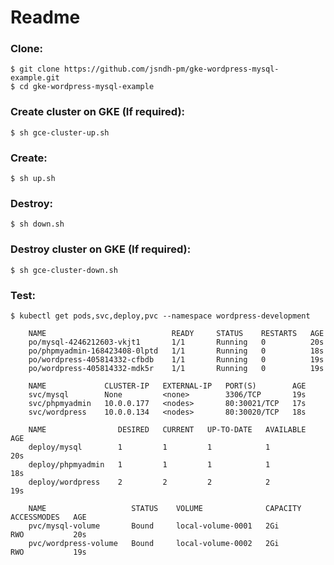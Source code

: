 
# Readme


### Clone:

    $ git clone https://github.com/jsndh-pm/gke-wordpress-mysql-example.git
    $ cd gke-wordpress-mysql-example

### Create cluster on GKE (If required):

    $ sh gce-cluster-up.sh

### Create: 

    $ sh up.sh
    
### Destroy:

    $ sh down.sh
    
### Destroy cluster on GKE (If required):

    $ sh gce-cluster-down.sh
   
### Test:

	$ kubectl get pods,svc,deploy,pvc --namespace wordpress-development
	
		NAME                            READY     STATUS    RESTARTS   AGE
		po/mysql-4246212603-vkjt1       1/1       Running   0          20s
		po/phpmyadmin-168423408-0lptd   1/1       Running   0          18s
		po/wordpress-405814332-cfbdb    1/1       Running   0          19s
		po/wordpress-405814332-mdk5r    1/1       Running   0          19s
		
		NAME             CLUSTER-IP   EXTERNAL-IP   PORT(S)        AGE
		svc/mysql        None         <none>        3306/TCP       19s
		svc/phpmyadmin   10.0.0.177   <nodes>       80:30021/TCP   17s
		svc/wordpress    10.0.0.134   <nodes>       80:30020/TCP   18s
		
		NAME                DESIRED   CURRENT   UP-TO-DATE   AVAILABLE   AGE
		deploy/mysql        1         1         1            1           20s
		deploy/phpmyadmin   1         1         1            1           18s
		deploy/wordpress    2         2         2            2           19s
		
		NAME                   STATUS    VOLUME              CAPACITY   ACCESSMODES   AGE
		pvc/mysql-volume       Bound     local-volume-0001   2Gi        RWO           20s
		pvc/wordpress-volume   Bound     local-volume-0002   2Gi        RWO           19s    
	    
	 

